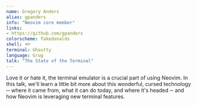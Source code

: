 ```yaml
---
name: Gregory Anders
alias: gpanders
info: "Neovim core member"
links:
- https://github.com/gpanders
colorscheme: fakedonalds
shell: 🐟
terminal: Ghostty
language: Grug
talk: "The State of the Terminal"
---
```


Love it or hate it, the terminal emulator is a crucial part of using Neovim. In this talk, we'll learn a little bit more about this wonderful, cursed technology ─ where it came from, what it can do today, and where it's headed ─ and how Neovim is leveraging new terminal features.
